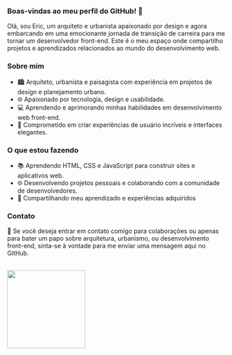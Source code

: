 ### Boas-vindas ao meu perfil do GitHub! 👋
Olá, sou Eric, um arquiteto e urbanista apaixonado por design e agora embarcando em uma emocionante jornada de transição de carreira para me tornar um desenvolvedor front-end. Este é o meu espaço onde compartilho projetos e aprendizados relacionados ao mundo do desenvolvimento web.

### Sobre mim
- 🏙️ Arquiteto, urbanista e paisagista com experiência em projetos de design e planejamento urbano.
- 🌐 Apaixonado por tecnologia, design e usabilidade.
- 💻 Aprendendo e aprimorando minhas habilidades em desenvolvimento web front-end.
- 🚀 Comprometido em criar experiências de usuário incríveis e interfaces elegantes.

### O que estou fazendo
- 📚 Aprendendo HTML, CSS e JavaScript para construir sites e aplicativos web.
- 🌐 Desenvolvendo projetos pessoais e colaborando com a comunidade de desenvolvedores.
- 📖 Compartilhando meu aprendizado e experiências adquiridos 

### Contato
💬 Se você deseja entrar em contato comigo para colaborações ou apenas para bater um papo sobre arquitetura, urbanismo, ou desenvolvimento front-end, sinta-se à vontade para me enviar uma mensagem aqui no GitHub.

<br>

<div>
<a href="https://github.com/ericrennan">
<img loading="lazy" height="180em" src="https://github-readme-stats.vercel.app/api/top-langs/?username=ericrennan&layout=compact&langs_count=7&theme=dracula"/>
</div>

<!--
**ericrennan/ericrennan** is a ✨ _special_ ✨ repository because its `README.md` (this file) appears on your GitHub profile.

Here are some ideas to get you started:

- 🔭 I’m currently working on ...
- 🌱 I’m currently learning ...
- 👯 I’m looking to collaborate on ...
- 🤔 I’m looking for help with ...
- 💬 Ask me about ...
- 📫 How to reach me: ...
- 😄 Pronouns: ...
- ⚡ Fun fact: ...
-->
